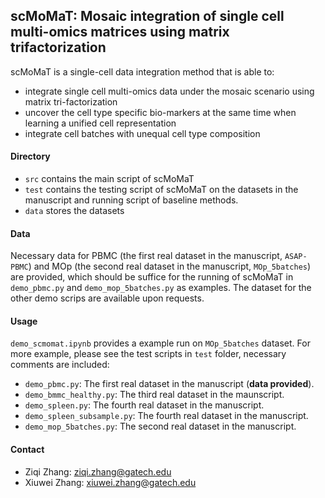 ## scMoMaT: Mosaic integration of single cell multi-omics matrices using matrix trifactorization
scMoMaT is a single-cell data integration method that is able to:
* integrate single cell multi-omics data under the mosaic scenario using matrix tri-factorization
* uncover the cell type specific bio-markers at the same time when learning a unified cell representation
* integrate cell batches with unequal cell type composition

#### Directory
* `src` contains the main script of scMoMaT
* `test` contains the testing script of scMoMaT on the datasets in the manuscript and running script of baseline methods.
* `data` stores the datasets

#### Data
Necessary data for PBMC (the first real dataset in the manuscript, `ASAP-PBMC`) and MOp (the second real dataset in the manuscript, `MOp_5batches`) are provided, which should be suffice for the running of scMoMaT in `demo_pbmc.py` and `demo_mop_5batches.py` as examples. The dataset for the other demo scrips are available upon requests. 

#### Usage 
`demo_scmomat.ipynb` provides a example run on `MOp_5batches` dataset. For more example, please see the test scripts in `test` folder, necessary comments are included:
* `demo_pbmc.py`: The first real dataset in the manuscript (**data provided**).
* `demo_bmmc_healthy.py`: The third real dataset in the maunscript.
* `demo_spleen.py`: The fourth real dataset in the manuscript.
* `demo_spleen_subsample.py`: The fourth real dataset in the manuscript.
* `demo_mop_5batches.py`: The second real dataset in the manuscript.


#### Contact
* Ziqi Zhang: ziqi.zhang@gatech.edu
* Xiuwei Zhang: xiuwei.zhang@gatech.edu 